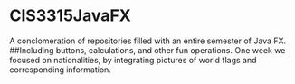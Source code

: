 # CIS3315JavaFX
A conclomeration of repositories filled with an entire semester of Java FX.
##Including buttons, calculations, and other fun operations. One week we focused on nationalities, by integrating pictures of world flags and corresponding information. 

